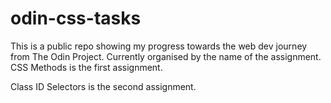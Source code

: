 # odin-css-tasks
This is a public repo showing my progress towards the web dev journey from The Odin Project.
Currently organised by the name of the assignment.
CSS Methods is the first assignment.

Class ID Selectors is the second assignment.